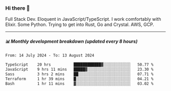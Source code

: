 ### Hi there 👋

Full Stack Dev. Eloquent in JavaScript/TypeScript. I work comfortably with Elixir. Some Python. Trying to get into Rust, Go and Crystal. AWS, GCP.

***

##### 📊 Monthly development breakdown (updated every 8 hours)

<!--START_SECTION:waka-->

```txt
From: 14 July 2024 - To: 13 August 2024

TypeScript    20 hrs          ████████████▓░░░░░░░░░░░░   50.77 %
JavaScript    9 hrs 11 mins   █████▓░░░░░░░░░░░░░░░░░░░   23.30 %
Sass          3 hrs 2 mins    ██░░░░░░░░░░░░░░░░░░░░░░░   07.71 %
Terraform     1 hr 39 mins    █░░░░░░░░░░░░░░░░░░░░░░░░   04.21 %
Bash          1 hr 11 mins    ▓░░░░░░░░░░░░░░░░░░░░░░░░   03.02 %
```

<!--END_SECTION:waka-->
